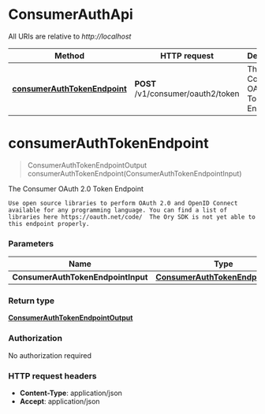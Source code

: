 # ConsumerAuthApi

All URIs are relative to _http://localhost_

| Method                                                                        | HTTP request                       | Description                           |
| ----------------------------------------------------------------------------- | ---------------------------------- | ------------------------------------- |
| [**consumerAuthTokenEndpoint**](ConsumerAuthApi.md#consumerAuthTokenEndpoint) | **POST** /v1/consumer/oauth2/token | The Consumer OAuth 2.0 Token Endpoint |

<a name="consumerAuthTokenEndpoint"></a>

# **consumerAuthTokenEndpoint**

> ConsumerAuthTokenEndpointOutput consumerAuthTokenEndpoint(ConsumerAuthTokenEndpointInput)

The Consumer OAuth 2.0 Token Endpoint

    Use open source libraries to perform OAuth 2.0 and OpenID Connect available for any programming language. You can find a list of libraries here https://oauth.net/code/  The Ory SDK is not yet able to this endpoint properly.

### Parameters

| Name                               | Type                                                                              | Description               | Notes |
| ---------------------------------- | --------------------------------------------------------------------------------- | ------------------------- | ----- |
| **ConsumerAuthTokenEndpointInput** | [**ConsumerAuthTokenEndpointInput**](../Models/ConsumerAuthTokenEndpointInput.md) | ConsumerAuthTokenEndpoint |       |

### Return type

[**ConsumerAuthTokenEndpointOutput**](../Models/ConsumerAuthTokenEndpointOutput.md)

### Authorization

No authorization required

### HTTP request headers

- **Content-Type**: application/json
- **Accept**: application/json
